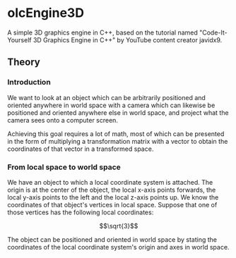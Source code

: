 # olcEngine3D

A simple 3D graphics engine in C++, based on the tutorial named "Code-It-Yourself 3D Graphics Engine in C++"
by YouTube content creator javidx9.

## Theory

### Introduction

We want to look at an object which can be arbitrarily positioned and oriented anywhere in world space
with a camera which can likewise be positioned and oriented anywhere else in world space, and project
what the camera sees onto a computer screen.

Achieving this goal requires a lot of math, most of which can be presented in the form of multiplying
a transformation matrix with a vector to obtain the coordinates of that vector in a transformed space.

### From local space to world space

We have an object to which a local coordinate system is attached. The origin is at the center of the
object, the local x-axis points forwards, the local y-axis points to the left and the local z-axis
points up. We know the coordinates of that object's vertices in local space. Suppose that one of those
vertices has the following local coordinates:

```math
\sqrt{3}
```

The object can be positioned and oriented in world space by stating the coordinates of the local
coordinate system's origin and axes in world space.
